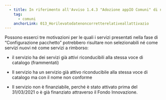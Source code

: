 ```yaml
---
  - title: In riferimento all'Avviso 1.4.3 "Adozione appIO Comuni" di novembre 2023, perché non tutti i servizi del catalogo sono selezionabili e quindi candidabili? 
    tag:
      - comuni
    anchorLink: 013_Horilevatodatenoncorretterelativeallattivazio
---
```


Possono esserci tre motivazioni per le quali i servizi presentati nella fase di “Configurazione pacchetto” potrebbero risultare non selezionabili né come servizi nuovi né come servizi a rimborso:  

- il servizio ha dei servizi già attivi riconducibili alla stessa voce di catalogo (frammentati) 

- Il servizio ha un servizio già attivo riconducibile alla stessa voce di catalogo ma con il nome non conforme 

- Il servizio non è finanziabile, perché è stato attivato prima del 31/03/2021 o è già finanziato attraverso il Fondo Innovazione. 
